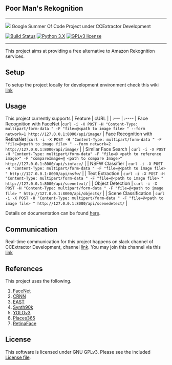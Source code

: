 ## Poor Man's Rekognition
---
![](https://www.ccextractor.org/_media/public:gsoc:gsoc-cc.png)
Google Summer Of Code Project under CCExtractor Development

[![Build Status](https://travis-ci.org/pymit/Rekognition.svg?branch=dev)](https://travis-ci.org/pymit/Rekognition)
[![Python 3.X](https://img.shields.io/badge/python-3.X-blue.svg)](https://www.python.org/downloads/)
[![GPLv3 license](https://img.shields.io/badge/License-GPLv3-blue.svg)](https://github.com/pymit/Rekognition/blob/master/LICENSE)

---
This project aims at providing a free alternative to Amazon Rekognition services.


## Setup
To setup the project locally for development environment check this wiki [link](https://github.com/pymit/Rekognition/wiki/Project-Setup-in-Ubuntu-18.04)


## Usage
This project currently supports
| Feature     | cURL        |
| :---        | :----       |
Face Recognition with FaceNet  |`curl -i -X POST -H "Content-Type: multipart/form-data " -F "file=@<path to image file> " --form network=1 http://127.0.0.1:8000/api/image/` | 
Face Recognition with RetinaNet  |`curl -i -X POST -H "Content-Type: multipart/form-data " -F "file=@<path to image file> " --form network=2 http://127.0.0.1:8000/api/image/`    |
| Similar Face Search   | `curl -i -X POST -H "Content-Type: multipart/form-data" -F "file=@ <path to reference image>" -F "compareImage=@ <path to compare Image>" http://127.0.0.1:8000/api/simface/`               |
| NSFW Classifier       | `curl -i -X POST -H "Content-Type: multipart/form-data " -F "file=@<path to image file> " http://127.0.0.1:8000/api/nsfw/`        |
| Text Extraction       | `curl -i -X POST -H "Content-Type: multipart/form-data " -F "file=@<path to image file> " http://127.0.0.1:8000/api/scenetext/`   |
| Object Detection      | `curl -i -X POST -H "Content-Type: multipart/form-data " -F "file=@<path to image file> " http://127.0.0.1:8000/api/objects/`     |
| Scene Classification  | `curl -i -X POST -H "Content-Type: multipart/form-data " -F "file=@<path to image file> " http://127.0.0.1:8000/api/scenedetect/` |

Details on documentation can be found [here](https://github.com/pymit/Rekognition/wiki/API-Documentation).


## Communication
Real-time communication for this project happens on slack channel of CCExtractor Development, channel [link](https://rhccgsoc15.slack.com/). You may join this channel via this [link](https://ccextractor.org/public:general:support)


## References
This project uses the following.
1. [FaceNet](https://github.com/davidsandberg/facenet)
2. [CRNN](https://arxiv.org/pdf/1507.05717.pdf)
3. [EAST](https://arxiv.org/pdf/1704.03155.pdf)
4. [Synth90k](https://www.robots.ox.ac.uk/~vgg/data/text/)
5. [YOLOv3](https://pjreddie.com/darknet/yolo/)
6. [Places365](http://places2.csail.mit.edu/)
7. [RetinaFace](https://arxiv.org/pdf/1905.00641.pdf)


## License
This software is licensed under GNU GPLv3. Please see the included [License file](https://github.com/pymit/Rekognition/blob/master/LICENSE).


